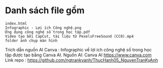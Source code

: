 # Danh sách file gồm
    index.html
    Infographic - Lợi ích Công nghệ.png
    Ứng dụng công nghệ số trong học tập.pdf
    Video tạo bởi CapCut, tài liệu từ PexelsFreeSound (CC0).mp4
    folder ảnh chụp màn hình

Trích dẫn nguồn AI Canva : 
Infographic về lợi ích  công nghệ số  trong học tập được tạo bằng Canva AI.
Nguồn AI: Canva AI https://www.canva.com
Link repo : https://github.com/ngtrankyanh/ThucHanh05_NguyenTranKyAnh
